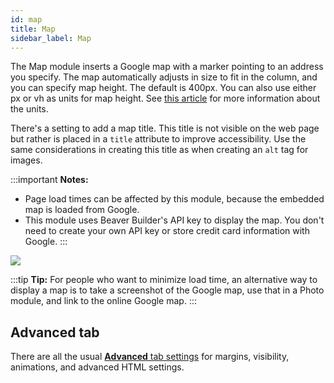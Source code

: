 ```yaml
---
id: map
title: Map
sidebar_label: Map
---
```


The Map module inserts a Google map with a marker pointing to an address you
specify. The map automatically adjusts in size to fit in the column, and you
can specify map height. The default is 400px. You can also use either px or vh
as units for map height. See [this article](/beaver-builder/advanced-builder-techniques/css-length-height-units.md) for more information
about the units.


There's a setting to add a map title. This
title is not visible on the web page but rather is placed in a `title` attribute to
improve accessibility. Use the same considerations in creating this title as
when creating an `alt` tag for images.

:::important **Notes:**
* Page load times can be affected by this module, because the embedded map is loaded from Google.
* This module uses Beaver Builder's API key to display the map. You don't need to create your own API key or store credit card information with Google.
:::

![](/img/map-module-1.jpg)

:::tip **Tip:**
For people who want to minimize load time, an alternative way to
display a map is to take a screenshot of the Google map, use that in a Photo
module, and link to the online Google map.
:::

## Advanced tab

There are all the usual [**Advanced** tab settings](/beaver-builder/layouts/advanced-tab-rows-columns-modules.md) for margins, visibility, animations, and advanced HTML settings.
